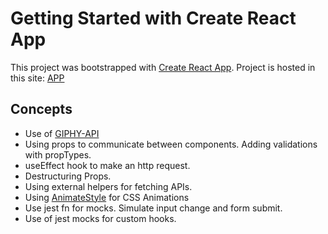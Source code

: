# Getting Started with Create React App

This project was bootstrapped with [Create React App](https://github.com/facebook/create-react-app).
Project is hosted in this site: [APP](https://alejoboga20.github.io/gif-expert-app/)

## Concepts

- Use of [GIPHY-API](https://developers.giphy.com/dashboard/)
- Using props to communicate between components. Adding validations with propTypes.
- useEffect hook to make an http request.
- Destructuring Props.
- Using external helpers for fetching APIs.
- Using [AnimateStyle](https://animate.style/) for CSS Animations
- Use jest fn for mocks. Simulate input change and form submit.
- Use of jest mocks for custom hooks.
